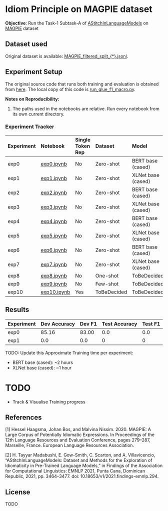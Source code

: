 # Idiom Principle on MAGPIE dataset

**Objective**: Run the Task-1 Subtask-A of [AStitchInLanguageModels](https://github.com/H-TayyarMadabushi/AStitchInLanguageModels#task-1-idiomaticity-detection) on [MAGPIE](https://github.com/hslh/magpie-corpus) dataset

## Dataset used
Original dataset is available: [MAGPIE_filtered_split_{*}.jsonl](https://github.com/hslh/magpie-corpus).

## Experiment Setup
The original source code that runs both training and evaluation is obtained from [here](https://github.com/H-TayyarMadabushi/AStitchInLanguageModels/blob/main/Dataset/Task2/Utils/run_glue_f1_macro.py). The local copy of this code is [run_glue_f1_macro.py](./exp_helpers/run_glue_f1_macro.py).

**Notes on Reproducibility:**
1. The paths used in the notebooks are relative. Run every notebook from its own current directory.


### Experiment Tracker

| Experiment | Notebook | Single Token Rep | Dataset  | Model | Context | Status |
|:-----------|:---------|:-----------------|:---------|:------|:--------|:-------|
| exp0 | [exp0.ipynb](./experiments/exp0) | No | Zero-shot | BERT base (cased) | No | On Going |
| exp1 | [exp1.ipynb](./notebooks/exp1) | No | Zero-shot | XLNet base (cased) | Yes | On Going | 
| exp2 | [exp2.ipynb](./notebooks/exp2) | No | Zero-shot | BERT base (cased) | Previous 2 | TODO |
| exp3 | [exp3.ipynb](./notebooks/exp3) | No | Zero-shot | XLNet base (cased) | Previous 2 | TODO |
| exp4 | [exp4.ipynb](./notebooks/exp4) | No | Zero-shot | BERT base (cased) | Next 2 | TODO |
| exp5 | [exp5.ipynb](./notebooks/exp5) | No | Zero-shot | XLNet base (cased) | Next 2 | TODO |
| exp6 | [exp6.ipynb](./notebooks/exp6) | No | Zero-shot | BERT base (cased) | All Context | TODO |
| exp7 | [exp7.ipynb](./notebooks/exp7) | No | Zero-shot | XLNet base (cased) | All Context | TODO |
| exp8 | [exp8.ipynb](./notebooks/exp8) | No | One-shot | ToBeDecided | ToBeDecided | TODO |
| exp9 | [exp9.ipynb](./notebooks/exp9) | No | Few-shot | ToBeDecided | ToBeDecided | TODO |
| exp10 | [exp10.ipynb](./notebooks/exp10) | Yes | ToBeDecided | ToBeDecided | ToBeDecided | TODO |

## Results

| Experiment | Dev Accuracy | Dev F1 | Test Accuracy | Test F1 |
|:-----------|:-------------|:-------|:--------------|:--------|
| exp0 | 85.16 | 83.00 | 0.0 | 0.0 |
| exp1 | 0.0 | 0.0 | 0 | 0 |


TODO: Update this
Approximate Training time per experiment:
- BERT base (cased): ~2 hours
- XLNet base (cased): ~1 hour


# TODO
- Track & Visualise Training progress

## References
[1] Hessel Haagsma, Johan Bos, and Malvina Nissim. 2020. MAGPIE: A Large Corpus of Potentially Idiomatic Expressions. In Proceedings of the 12th Language Resources and Evaluation Conference, pages 279–287, Marseille, France. European Language Resources Association.

[2] H. Tayyar Madabushi, E. Gow-Smith, C. Scarton, and A. Villavicencio, “AStitchInLanguageModels: Dataset and Methods for the Exploration of Idiomaticity in Pre-Trained Language Models,” in Findings of the Association for Computational Linguistics: EMNLP 2021, Punta Cana, Dominican Republic, 2021, pp. 3464–3477. doi: 10.18653/v1/2021.findings-emnlp.294.

## License
TODO